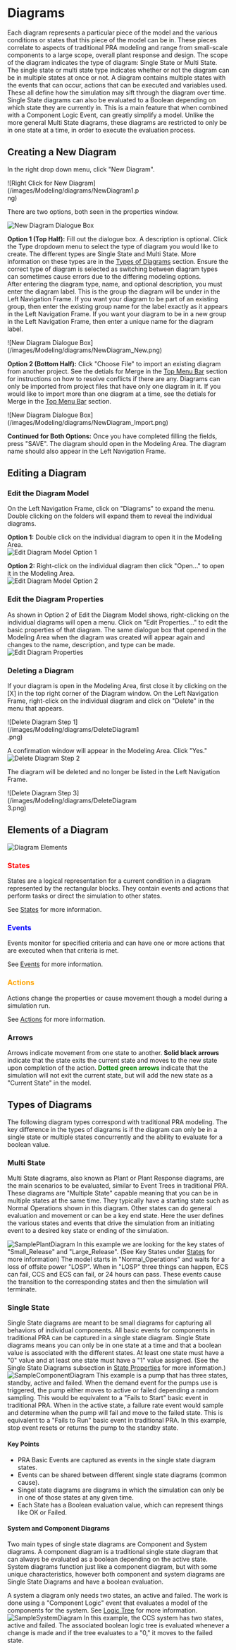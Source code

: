 
# Diagrams
  Each diagram represents a particular piece of the model and the various conditions or states that this piece of the model can be in. These pieces correlate to aspects of traditional PRA modeling and range from small-scale components to a large scope, overall plant response and design. The scope of the diagram indicates the type of diagram: Single State or Multi State. The single state or multi state type indicates whether or not the diagram can be in multiple states at once or not. 
  A diagram contains multiple states with the events that can occur, actions that can be executed and variables used. These all define how the simulation may sift through the diagram over time.
  Single State diagrams can also be evaluated to a Boolean depending on which state they are currently in. This is a main feature that when combined with a Component Logic Event, can greatly simplify a model. Unlike the more general Multi State diagrams, these diagrams are restricted to only be in one state at a time, in order to execute the evaluation process.

## Creating a New Diagram
  In the right drop down menu, click "New Diagram". <br>
  <div style="width:300px">![Right Click for New Diagram](/images/Modeling/diagrams/NewDiagram1.png)</div>

  There are two options, both seen in the properties window.
	<div style="width:500px">![New Diagram Dialogue Box](/images/Modeling/diagrams/NewDiagram2.png)</div>

  **Option 1 (Top Half):**
  Fill out the dialogue box. A description is optional. Click the Type dropdown menu to select the type of diagram you would like to create. The different types are Single State and Multi State. More information on these types are in the [Types of Diagrams](#types-of-diagrams) section. Ensure the correct type of diagram is selected as switching between diagram types can sometimes cause errors due to the differing modeling options. <br>
  After entering the diagram type, name, and optional description, you must enter the diagram label. This is the group the diagram will be under in the Left Navigation Frame. If you want your diagram to be part of an existing group, then  enter the existing group name for the label exactly as it appears in the Left Navigation Frame. If you want your diagram to be in a new group in the Left Navigation Frame, then enter a unique name for the diagram label. <br>
  <div style="width:500px">![New Diagram Dialogue Box](/images/Modeling/diagrams/NewDiagram_New.png)</div>

  **Option 2 (Bottom Half):**
  Click "Choose File" to import an existing diagram from another project. See the detials for Merge in the [Top Menu Bar](./webUIOverview.md#top-menu-bar) section for instructions on how to resolve conflicts if there are any. Diagrams can only be imported from project files that have only one diagram in it. If you would like to import more than one diagram at a time, see the detials for Merge in the [Top Menu Bar](./webUIOverview.md#top-menu-bar) section.
  <div style="width:500px">![New Diagram Dialogue Box](/images/Modeling/diagrams/NewDiagram_Import.png)</div>
  
  **Continued for Both Options:**
  Once you have completed filling the fields, press "SAVE". The diagram should open in the Modeling Area. The diagram name should also appear in the Left Navigation Frame. <br>

  <!-- ![New Diagram Created](/images/Modeling/diagrams/NewDiagram3.png) -->

  

  

## Editing a Diagram

### Edit the Diagram Model
  On the Left Navigation Frame, click on "Diagrams" to expand the menu. Double clicking on the folders will expand them to reveal the individual diagrams. 

  **Option 1:**
  Double click on the individual diagram to open it in the Modeling Area.<br>
  ![Edit Diagram Model Option 1](/images/Modeling/diagrams/EditDiagram1.png)

  **Option 2:**
  Right-click on the individual diagram then click "Open..." to open it in the Modeling Area.<br>
  ![Edit Diagram Model Option 2](/images/Modeling/diagrams/EditDiagram2.png)

### Edit the Diagram Properties
   As shown in Option 2 of Edit the Diagram Model shows, right-clicking on the individual diagrams will open a menu. Click on "Edit Properties..." to edit the basic properties of that diagram. The same dialogue box that opened in the Modeling Area when the diagram was created will appear again and changes to the name, description, and type can be made.<br>
   ![Edit Diagram Properties](/images/Modeling/diagrams/EditDiagramProps.png)

### Deleting a Diagram
  If your diagram is open in the Modeling Area, first close it by clicking on the [X] in the top right corner of the Diagram window. On the Left Navigation Frame, right-click on the individual diagram and click on "Delete" in the menu that appears.<br>
  <div style="width:300px">![Delete Diagram Step 1](/images/Modeling/diagrams/DeleteDiagram1.png)</div>

  A confirmation window will appear in the Modeling Area. Click "Yes."<br>
  ![Delete Diagram Step 2](/images/Modeling/diagrams/DeleteDiagram2.png)<br>

  The diagram will be deleted and no longer be listed in the Left Navigation Frame.<br>
  <div style="width:300px">![Delete Diagram Step 3](/images/Modeling/diagrams/DeleteDiagram3.png)</div>

## Elements of a Diagram
  ![Diagram Elements](/images/Modeling/diagrams/DiagramElements.png)

### <span style="color:red"> States </span>
  States are a logical representation for a current condition in a diagram represented by the rectangular blocks. They contain events and actions that perform tasks or direct the simulation to other states. <br> 

  See [States](/guide/Modeling/states.md) for more information.

### <span style="color:blue"> Events </span>
  Events monitor for specified criteria and can have one or more actions that are executed when that criteria is met. <br>

  See [Events](/guide/Modeling/events.md) for more information.

### <span style="color:orange"> Actions </span>
  Actions change the properties or cause movement though a model during a simulation run. <br>

  See [Actions](/guide/Modeling/actions.md) for more information.

### Arrows
  Arrows indicate movement from one state to another. **Solid black arrows** indicate that the state exits the current state and moves to the new state upon completion of the action. <span style="color:green">**Dotted green arrows**</span> indicate that the simulation will not exit the current state, but will add the new state as a "Current State" in the model. <br>

## Types of Diagrams
  The following diagram types correspond with traditional PRA modeling. The key difference in the types of diagrams is if the diagram can only be in a single state or multiple states concurrently and the ability to evaluate for a boolean value.

### Multi State
  Multi State diagrams, also known as Plant or Plant Response diagrams, are the main scenarios to be evaluated, similar to Event Trees in traditional PRA. 
  These diagrams are "Multiple State" capable meaning that you can be in multiple states at the same time.
  They typically have a starting state such as Normal Operations shown in this diagram. Other states can do general evaluation and movement or can be a key end state. Here the user defines the various states and events that drive the simulation from an initiating event to a desired key state or ending of the simulation.
   
  ![SamplePlantDiagram](/images/Modeling/diagrams/SamplePlantDiagram.png)
  In this example we are looking for the key states of "Small_Release" and "Large_Release". (See Key States under [States](/guide/Modeling/states.md) for more information) The model starts in "Normal_Operations" and waits for a loss of offsite power "LOSP". When in "LOSP" three things can happen, ECS can fail, CCS and ECS can fail, or 24 hours can pass. These events cause the transition to the corresponding states and then the simulation will terminate.
 

### Single State
  Single State diagrams are meant to be small diagrams for capturing all behaviors of individual components. All basic events for components in traditional PRA can be captured in a single state diagram.
  Single State diagrams means you can only be in one state at a time and that a boolean value is associated with the different states. At least one state must have a "0" value and at least one state must have a "1" value assigned. (See the Single State Diagrams subsection in [State Properties](./states.md#single-state-diagrams) for more information.) <br>
  ![SampleComponentDiagram](/images/Modeling/diagrams/SampleComponentDiagram.png)
  This example is a pump that has three states, standby, active and failed. When the demand event for the pumps use is triggered, the pump either moves to active or failed depending a random sampling. This would be equivalent to a "Fails to Start" basic event in traditional PRA.
  When in the active state, a failure rate event would sample and determine when the pump will fail and move to the failed state. This is equivalent to a "Fails to Run" basic event in traditional PRA.
  In this example, stop event resets or returns the pump to the standby state.

#### Key Points
  * PRA Basic Events are captured as events in the single state diagram states.
  * Events can be shared between different single state diagrams (common cause).
  * Singel state diagrams are diagrams in which the simulation can only be in one of those states at any given time.
  * Each State has a Boolean evaluation value, which can represent things like OK or Failed.

#### System and Component Diagrams
  Two main types of single state diagrams are Component and System diagrams. A component diagram is a traditional single state diagram that can always be evaluated as a boolean depending on the active state. System diagrams function just like a component diagram, but with some unique characteristics, however both component and system diagrams are Single State Diagrams and have a boolean evaluation.<br>
  
  A system a diagram only needs two states, an active and failed. The work is done using a "Component Logic" event that evaluates a model of the components for the system.
  See [Logic Tree](/guide/Modeling/logicTree.md) for more information.
  ![SampleSystemDiagram](/images/Modeling/diagrams/SampleSystemDiagram.png)
  In this example, the CCS system has two states, active and failed. The associated boolean logic tree is evaluated whenever a change is made and if the tree evaluates to a "0," it moves to the failed state.
  
<!--Copyright 2021 Battelle Energy Alliance-->